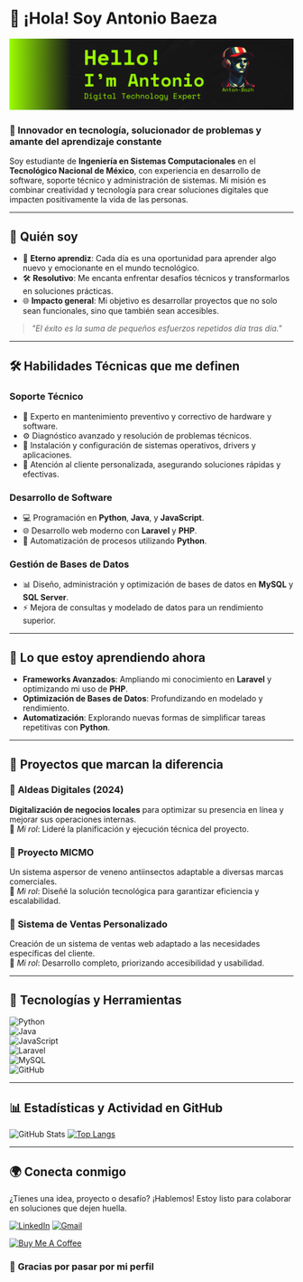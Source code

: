 # 🚀 ¡Hola! Soy Antonio Baeza  

![Banner](https://github.com/Anton-Bazh/Anton-Bazh/blob/a2a494ee4641e05c60f5c9612a3f554a8af5f285/banner.png?raw=true)  

### 🌟 Innovador en tecnología, solucionador de problemas y amante del aprendizaje constante  

Soy estudiante de **Ingeniería en Sistemas Computacionales** en el **Tecnológico Nacional de México**, con experiencia en desarrollo de software, soporte técnico y administración de sistemas. Mi misión es combinar creatividad y tecnología para crear soluciones digitales que impacten positivamente la vida de las personas.  

---

## 🧩 **Quién soy**  

- 🌱 **Eterno aprendiz**: Cada día es una oportunidad para aprender algo nuevo y emocionante en el mundo tecnológico.  
- 🛠️ **Resolutivo**: Me encanta enfrentar desafíos técnicos y transformarlos en soluciones prácticas.  
- 🌐 **Impacto general**: Mi objetivo es desarrollar proyectos que no solo sean funcionales, sino que también sean accesibles.  

> *"El éxito es la suma de pequeños esfuerzos repetidos día tras día."*  

---

## 🛠️ **Habilidades Técnicas que me definen**  

### **Soporte Técnico**  
- 🔧 Experto en mantenimiento preventivo y correctivo de hardware y software.  
- ⚙️ Diagnóstico avanzado y resolución de problemas técnicos.  
- 💾 Instalación y configuración de sistemas operativos, drivers y aplicaciones.  
- 🌟 Atención al cliente personalizada, asegurando soluciones rápidas y efectivas.  

### **Desarrollo de Software**  
- 💻 Programación en **Python**, **Java**, y **JavaScript**.  
- 🌐 Desarrollo web moderno con **Laravel** y **PHP**.  
- 🤖 Automatización de procesos utilizando **Python**.  

### **Gestión de Bases de Datos**  
- 📊 Diseño, administración y optimización de bases de datos en **MySQL** y **SQL Server**.  
- ⚡ Mejora de consultas y modelado de datos para un rendimiento superior.  

---

## 🚀 **Lo que estoy aprendiendo ahora**  

- **Frameworks Avanzados**: Ampliando mi conocimiento en **Laravel** y optimizando mi uso de **PHP**.  
- **Optimización de Bases de Datos**: Profundizando en modelado y rendimiento.  
- **Automatización**: Explorando nuevas formas de simplificar tareas repetitivas con **Python**.  

---

## 🌟 **Proyectos que marcan la diferencia**  

### 🚀 **Aldeas Digitales (2024)**  
**Digitalización de negocios locales** para optimizar su presencia en línea y mejorar sus operaciones internas.  
📌 *Mi rol*: Lideré la planificación y ejecución técnica del proyecto.  

### 🌱 **Proyecto MICMO**  
Un sistema aspersor de veneno antiinsectos adaptable a diversas marcas comerciales.  
📌 *Mi rol*: Diseñé la solución tecnológica para garantizar eficiencia y escalabilidad.  

### 💼 **Sistema de Ventas Personalizado**  
Creación de un sistema de ventas web adaptado a las necesidades específicas del cliente.  
📌 *Mi rol*: Desarrollo completo, priorizando accesibilidad y usabilidad.  

---

## 🎨 **Tecnologías y Herramientas**  

![Python](https://img.shields.io/badge/-Python-3776AB?style=for-the-badge&logo=python&logoColor=white)  
![Java](https://img.shields.io/badge/-Java-007396?style=for-the-badge&logo=java&logoColor=white)  
![JavaScript](https://img.shields.io/badge/-JavaScript-F7DF1E?style=for-the-badge&logo=javascript&logoColor=black)  
![Laravel](https://img.shields.io/badge/-Laravel-EF4135?style=for-the-badge&logo=laravel&logoColor=white)  
![MySQL](https://img.shields.io/badge/-MySQL-4479A1?style=for-the-badge&logo=mysql&logoColor=white)  
![GitHub](https://img.shields.io/badge/-GitHub-181717?style=for-the-badge&logo=github&logoColor=white)  

---

## 📊 **Estadísticas y Actividad en GitHub**  

![GitHub Stats](https://github-readme-stats.vercel.app/api?username=Anton-Bazh&show_icons=true&theme=dracula&count_private=true)
[![Top Langs](https://github-readme-stats.vercel.app/api/top-langs/?username=Anton-Bazh&layout=compact&theme=dracula)](https://github.com/Anton-Bazh)  

---

## 🌍 **Conecta conmigo**  

¿Tienes una idea, proyecto o desafío? ¡Hablemos! Estoy listo para colaborar en soluciones que dejen huella.  

[![LinkedIn](https://img.shields.io/badge/-LinkedIn-0077B5?style=for-the-badge&logo=linkedin&logoColor=white)](https://www.linkedin.com/in/antoniobaezat/)
[![Gmail](https://img.shields.io/badge/-baezaantoniocontac%40gmail.com-D14836?style=for-the-badge&logo=gmail&logoColor=white)](mailto:baezaantoniocontac@gmail.com)

[![Buy Me A Coffee](https://img.shields.io/badge/Inv%C3%ADtame%20un%20cafe-%23FF813F?style=for-the-badge&logo=buy-me-a-coffee&logoColor=white)](https://www.paypal.com/paypalme/AntonioBaeza0)

### 🎉 **Gracias por pasar por mi perfil** 
